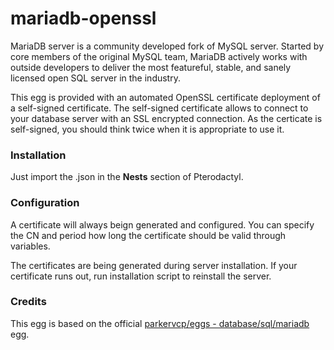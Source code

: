 # mariadb-openssl
MariaDB server is a community developed fork of MySQL server. Started by core members of the original MySQL team, 
MariaDB actively works with outside developers to deliver the most featureful, 
stable, and sanely licensed open SQL server in the industry.

This egg is provided with an automated OpenSSL certificate deployment of a self-signed certificate.
The self-signed certificate allows to connect to your database server with an SSL encrypted connection.
As the certicate is self-signed, you should think twice when it is appropriate to use it.

### Installation
Just import the .json in the **Nests** section of Pterodactyl.

### Configuration
A certificate will always beign generated and configured.
You can specify the CN and period how long the certificate should be valid through variables.

The certificates are being generated during server installation. If your certificate runs out, run installation script to reinstall the server.

### Credits
This egg is based on the official [parkervcp/eggs - database/sql/mariadb](https://github.com/parkervcp/eggs/tree/master/database/sql/mariadb) egg.
